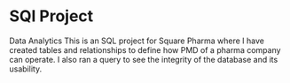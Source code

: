 # SQl Project 
Data Analytics
This is an SQL project for Square Pharma 
where I have created tables and relationships to define how PMD of a 
pharma company can operate. 
I also ran a query to see the integrity of the database and its usability. 
